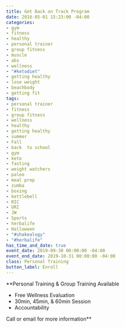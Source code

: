 ```yaml
---
title: Get Back on Track Program
date: 2016-05-01 15:23:00 -04:00
categories:
- gym
- fitness
- healthy
- personal trainer
- group fitness
- muscle
- abs
- wellness
- "#ketodiet"
- getting healthy
- lose weight
- beachbody
- getting fit
tags:
- personal trainer
- fitness
- group fitness
- wellness
- healthy
- getting healthy
- summer
- Fall
- back  to school
- gym
- keto
- fasting
- weight watchers
- paleo
- meal prep
- zumba
- boxing
- kettlebell
- RIC
- URI
- JW
- Sports
- herbalife
- Halloween
- "#shakealogy"
- "#herbalife"
has_time_and_date: true
event_date: 2019-09-30 00:00:00 -04:00
event_end_date: 2019-10-31 00:00:00 -04:00
class: Personal Training
button_label: Enroll
---
```


**Personal Training & Group Training Available
* Free Wellness Evaluation 
* 30min, 45min, & 60min Session
* Accountability

 
Call or email for more information**
